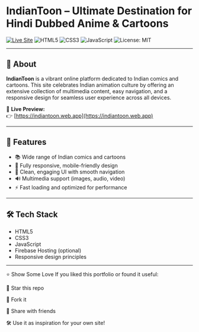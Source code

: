 # IndianToon – Ultimate Destination for Hindi Dubbed Anime & Cartoons

[![Live Site](https://img.shields.io/website?url=https%3A%2F%2Findiantoon.web.app&label=Live%20Site&style=for-the-badge&color=4CAF50)](https://indiantoon.web.app)
![HTML5](https://img.shields.io/badge/HTML5-E34F26?style=flat&logo=html5&logoColor=white)
![CSS3](https://img.shields.io/badge/CSS3-1572B6?style=flat&logo=css3&logoColor=white)
![JavaScript](https://img.shields.io/badge/JavaScript-F7DF1E?style=flat&logo=javascript&logoColor=black)
![License: MIT](https://img.shields.io/badge/License-MIT-green.svg)

---

## 🎉 About

**IndianToon** is a vibrant online platform dedicated to Indian comics and cartoons. This site celebrates Indian animation culture by offering an extensive collection of multimedia content, easy navigation, and a responsive design for seamless user experience across all devices.

🔗 **Live Preview:**  
👉 [https://indiantoon.web.app](https://indiantoon.web.app)

---

## 🚀 Features

- 📚 Wide range of Indian comics and cartoons  
- 📱 Fully responsive, mobile-friendly design  
- 🎨 Clean, engaging UI with smooth navigation  
- 🔊 Multimedia support (images, audio, video)  
- ⚡ Fast loading and optimized for performance  

---

## 🛠 Tech Stack

- HTML5  
- CSS3  
- JavaScript  
- Firebase Hosting (optional)  
- Responsive design principles  

---

⭐ Show Some Love
If you liked this portfolio or found it useful:

🌟 Star this repo

🍴 Fork it

🔁 Share with friends

🛠️ Use it as inspiration for your own site!
